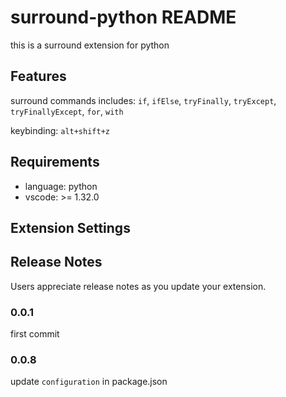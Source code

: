 # surround-python README

this is a surround extension for python

## Features

surround commands includes: `if`, `ifElse`, `tryFinally`, `tryExcept`, `tryFinallyExcept`, `for`, `with`

keybinding: `alt+shift+z`


## Requirements

* language: python 
* vscode: >= 1.32.0

## Extension Settings





## Release Notes

Users appreciate release notes as you update your extension.

### 0.0.1

first commit

### 0.0.8
update `configuration` in package.json


